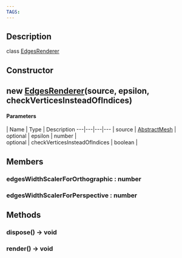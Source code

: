 ```yaml
---
TAGS:
---
```

## Description

class [EdgesRenderer](/classes/2.4/EdgesRenderer)



## Constructor

## new [EdgesRenderer](/classes/2.4/EdgesRenderer)(source, epsilon, checkVerticesInsteadOfIndices)



#### Parameters
 | Name | Type | Description
---|---|---|---
 | source | [AbstractMesh](/classes/2.4/AbstractMesh) |   
optional | epsilon | number |   
optional | checkVerticesInsteadOfIndices | boolean |   
## Members

### edgesWidthScalerForOrthographic : number



### edgesWidthScalerForPerspective : number



## Methods

### dispose() &rarr; void


### render() &rarr; void


